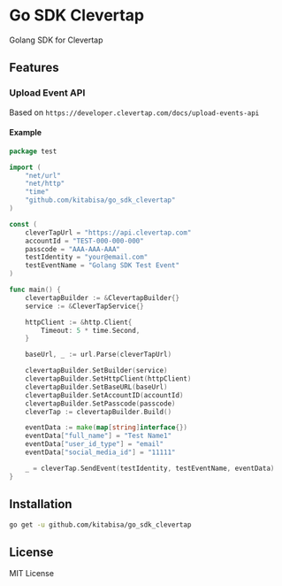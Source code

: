# Go SDK Clevertap
Golang SDK for Clevertap

## Features
### Upload Event API
Based on `https://developer.clevertap.com/docs/upload-events-api`

#### Example
```go
package test

import (
    "net/url"
    "net/http"
    "time"
    "github.com/kitabisa/go_sdk_clevertap"
)

const (
	cleverTapUrl = "https://api.clevertap.com"
	accountId = "TEST-000-000-000"
	passcode = "AAA-AAA-AAA"
	testIdentity = "your@email.com"
	testEventName = "Golang SDK Test Event"
)

func main() {
	clevertapBuilder := &ClevertapBuilder{}
	service := &CleverTapService{}

	httpClient := &http.Client{
		Timeout: 5 * time.Second,
	}

	baseUrl, _ := url.Parse(cleverTapUrl)

	clevertapBuilder.SetBuilder(service)
	clevertapBuilder.SetHttpClient(httpClient)
	clevertapBuilder.SetBaseURL(baseUrl)
	clevertapBuilder.SetAccountID(accountId)
	clevertapBuilder.SetPasscode(passcode)
	cleverTap := clevertapBuilder.Build()

	eventData := make(map[string]interface{})
	eventData["full_name"] = "Test Name1"
	eventData["user_id_type"] = "email"
	eventData["social_media_id"] = "11111"

	_ = cleverTap.SendEvent(testIdentity, testEventName, eventData)
}
```

## Installation
```bash
go get -u github.com/kitabisa/go_sdk_clevertap
```


## License
MIT License